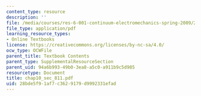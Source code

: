 ```yaml
---
content_type: resource
description: ''
file: /media/courses/res-6-001-continuum-electromechanics-spring-2009/28bde5f91af7c3629179d9992331efad_chap10_sec_811.pdf
file_type: application/pdf
learning_resource_types:
- Online Textbooks
license: https://creativecommons.org/licenses/by-nc-sa/4.0/
ocw_type: OCWFile
parent_title: Textbook Contents
parent_type: SupplementalResourceSection
parent_uid: 94a6b993-49b0-3ea8-a5c0-a911b9c5d985
resourcetype: Document
title: chap10_sec_811.pdf
uid: 28bde5f9-1af7-c362-9179-d9992331efad
---
```

